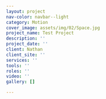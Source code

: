 ```yaml
---
layout: project
nav-color: navbar--light
category: Motion
cover_image: assets/img/02/Space.jpg
project_name: Test Project
description: ''
project_date: ''
client: Nathan
client_site: ''
services: ''
tools: ''
roles: ''
video: ''
gallery: []

---
```


